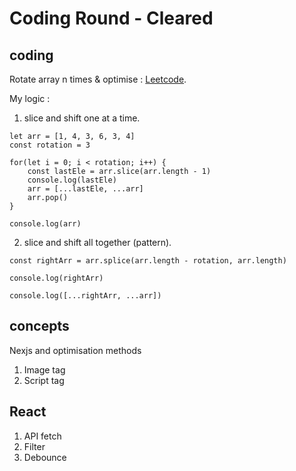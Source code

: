 # Coding Round - Cleared

## coding
Rotate array n times & optimise : [Leetcode](https://leetcode.com/problems/rotate-array/).

My logic : 

1. slice and shift one at a time.

```
let arr = [1, 4, 3, 6, 3, 4]
const rotation = 3

for(let i = 0; i < rotation; i++) {
    const lastEle = arr.slice(arr.length - 1)
    console.log(lastEle)
    arr = [...lastEle, ...arr]
    arr.pop()
}

console.log(arr)
```

2. slice and shift all together (pattern).

```
const rightArr = arr.splice(arr.length - rotation, arr.length)

console.log(rightArr)

console.log([...rightArr, ...arr])
```


## concepts
Nexjs and optimisation methods
1. Image tag
2. Script tag

## React
1. API fetch
2. Filter
3. Debounce